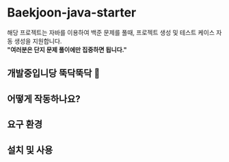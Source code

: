 # Baekjoon-java-starter

해당 프로젝트는 자바를 이용하여 백준 문제를 풀때, 프로젝트 생성 및 테스트 케이스 자동 생성을 지원합니다.  
**"여러분은 단지 문제 풀이에만 집중하면 됩니다."**

## 개발중입니당 뚝닥뚝닥 🔨

## 어떻게 작동하나요?

## 요구 환경

## 설치 및 사용